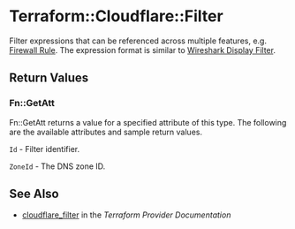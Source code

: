 # Terraform::Cloudflare::Filter

Filter expressions that can be referenced across multiple features, e.g. [Firewall Rule](firewall_rule.html). The expression format is similar to [Wireshark Display Filter](https://www.wireshark.org/docs/man-pages/wireshark-filter.html).

## Return Values

### Fn::GetAtt

Fn::GetAtt returns a value for a specified attribute of this type. The following are the available attributes and sample return values.

`Id` - Filter identifier.

`ZoneId` - The DNS zone ID.

## See Also

* [cloudflare_filter](https://www.terraform.io/docs/providers/cloudflare/r/filter.html) in the _Terraform Provider Documentation_